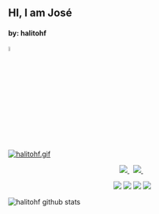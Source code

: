 ## HI, I am José
#### by: halitohf

<a href="#">
    <img src="https://simpleicons.org/icons/gnubash.svg?" width=5% />
  </a>
  
[![halitohf.gif](https://i.postimg.cc/ZKyrQbrR/halitohf.gif)](https://postimg.cc/w7gyyd48)
<p align="center">
    
<a href="#">
    <img src="https://img.shields.io/twitter/follow/halitohf?logo=twitter&logoColor=blue&style=social" />
  </a>&nbsp;
<a href="#">
    <img src="https://img.shields.io/github/followers/halitohf?style=social&logo=github&logoColor=purple" />
  </a>&nbsp;
</p>

<p align="center">
    <img src="https://img.shields.io/badge/JAVA-Dev-orange" />
    <img src="https://img.shields.io/badge/HTML-Dev-red" />
    <img src="https://img.shields.io/badge/CSS-Dev-blue" />
    <img src="https://img.shields.io/badge/GIT_&-GITHUB-black" />
</p>

![halitohf github stats](https://github-readme-stats.vercel.app/api?username=halitohf&show_icons=true&bg_color=000000&text_color=ffffff&title_color=ffffff&icon_color=ffffff)
